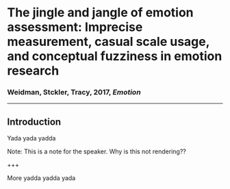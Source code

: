 # The jingle and jangle of emotion assessment: Imprecise measurement, casual scale usage, and conceptual fuzziness in emotion research
### Weidman, Stckler, Tracy, 2017, *Emotion*

---

## Introduction

Yada yada yadda

Note:
This is a note for the speaker. Why is this not rendering??

+++

More yadda yadda yada